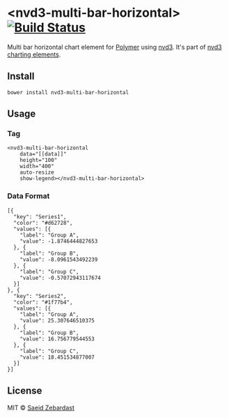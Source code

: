 # &lt;nvd3-multi-bar-horizontal&gt; [![Build Status](https://travis-ci.org/saeidzebardast/nvd3-multi-bar-horizontal.svg?branch=master)](https://travis-ci.org/saeidzebardast/nvd3-multi-bar-horizontal)
Multi bar horizontal chart element for [Polymer](https://www.polymer-project.org) using [nvd3](http://nvd3.org/). It's part of [nvd3 charting elements](https://github.com/saeidzebardast/nvd3-elements).

## Install

```
bower install nvd3-multi-bar-horizontal
```

## Usage
### Tag

```
<nvd3-multi-bar-horizontal
    data="[[data]]"
    height="100"
    width="400"
    auto-resize
    show-legend></nvd3-multi-bar-horizontal>
```

### Data Format

```
[{
  "key": "Series1",
  "color": "#d62728",
  "values": [{
    "label": "Group A",
    "value": -1.8746444827653
  }, {
    "label": "Group B",
    "value": -8.0961543492239
  }, {
    "label": "Group C",
    "value": -0.57072943117674
  }]
}, {
  "key": "Series2",
  "color": "#1f77b4",
  "values": [{
    "label": "Group A",
    "value": 25.307646510375
  }, {
    "label": "Group B",
    "value": 16.756779544553
  }, {
    "label": "Group C",
    "value": 18.451534877007
  }]
}]
```

## License
MIT © [Saeid Zebardast](http://zebardast.com)

